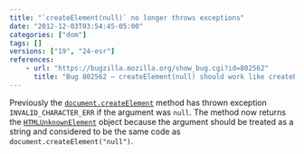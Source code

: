 ```yaml
---
title: "`createElement(null)` no longer throws exceptions"
date: "2012-12-03T03:54:45-05:00"
categories: ["dom"]
tags: []
versions: ["19", "24-esr"]
references:
    - url: "https://bugzilla.mozilla.org/show_bug.cgi?id=802562"
      title: "Bug 802562 – createElement(null) should work like createElement(\"null\")"
---
```

Previously the [`document.createElement`](https://developer.mozilla.org/docs/Web/API/document.createElement) method has thrown exception `INVALID_CHARACTER_ERR` if the argument was `null`. The method now returns the [`HTMLUnknownElement`](https://developer.mozilla.org/docs/Web/API/HTMLUnknownElement) object because the argument should be treated as a string and considered to be the same code as `document.createElement("null")`.
